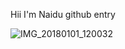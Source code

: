 Hii I'm Naidu
github entry


![IMG_20180101_120032](https://user-images.githubusercontent.com/75664305/129854984-ccb16077-762a-4618-bce6-388acc0aa558.jpg)

